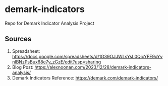 # demark-indicators
Repo for Demark Indicator Analysis Project


## Sources
1. Spreadsheet: https://docs.google.com/spreadsheets/d/1G39OJJWLsYsL0QicYFE9oYvnlBNzPsBux68e7v_zGzE/edit?usp=sharing
2. Blog Post: https://alexnoonan.com/2023/12/28/demark-indicators-analysis/
3. Demark Indicators Reference: https://demark.com/demark-indicators/
